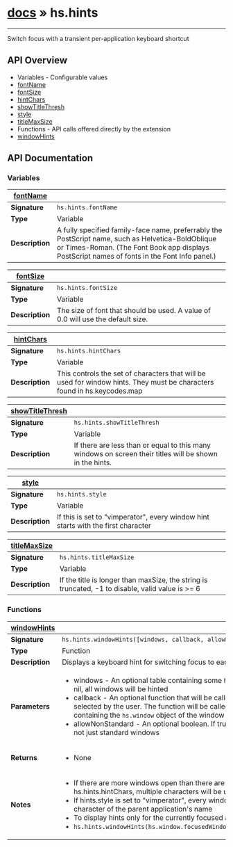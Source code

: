 # [docs](../hammerspoon/index.md) » hs.hints
---

Switch focus with a transient per-application keyboard shortcut

## API Overview
* Variables - Configurable values
 * [fontName](#fontName)
 * [fontSize](#fontSize)
 * [hintChars](#hintChars)
 * [showTitleThresh](#showTitleThresh)
 * [style](#style)
 * [titleMaxSize](#titleMaxSize)
* Functions - API calls offered directly by the extension
 * [windowHints](#windowHints)

## API Documentation

### Variables

| [fontName](#fontName)         |                                                                                     |
| --------------------------------------------|-------------------------------------------------------------------------------------|
| **Signature**                               | `hs.hints.fontName`                                                                    |
| **Type**                                    | Variable                                                                     |
| **Description**                             | A fully specified family-face name, preferrably the PostScript name, such as Helvetica-BoldOblique or Times-Roman. (The Font Book app displays PostScript names of fonts in the Font Info panel.)                                                                     |

| [fontSize](#fontSize)         |                                                                                     |
| --------------------------------------------|-------------------------------------------------------------------------------------|
| **Signature**                               | `hs.hints.fontSize`                                                                    |
| **Type**                                    | Variable                                                                     |
| **Description**                             | The size of font that should be used. A value of 0.0 will use the default size.                                                                     |

| [hintChars](#hintChars)         |                                                                                     |
| --------------------------------------------|-------------------------------------------------------------------------------------|
| **Signature**                               | `hs.hints.hintChars`                                                                    |
| **Type**                                    | Variable                                                                     |
| **Description**                             | This controls the set of characters that will be used for window hints. They must be characters found in hs.keycodes.map                                                                     |

| [showTitleThresh](#showTitleThresh)         |                                                                                     |
| --------------------------------------------|-------------------------------------------------------------------------------------|
| **Signature**                               | `hs.hints.showTitleThresh`                                                                    |
| **Type**                                    | Variable                                                                     |
| **Description**                             | If there are less than or equal to this many windows on screen their titles will be shown in the hints.                                                                     |

| [style](#style)         |                                                                                     |
| --------------------------------------------|-------------------------------------------------------------------------------------|
| **Signature**                               | `hs.hints.style`                                                                    |
| **Type**                                    | Variable                                                                     |
| **Description**                             | If this is set to "vimperator", every window hint starts with the first character                                                                     |

| [titleMaxSize](#titleMaxSize)         |                                                                                     |
| --------------------------------------------|-------------------------------------------------------------------------------------|
| **Signature**                               | `hs.hints.titleMaxSize`                                                                    |
| **Type**                                    | Variable                                                                     |
| **Description**                             | If the title is longer than maxSize, the string is truncated, -1 to disable, valid value is >= 6                                                                     |

### Functions

| [windowHints](#windowHints)         |                                                                                     |
| --------------------------------------------|-------------------------------------------------------------------------------------|
| **Signature**                               | `hs.hints.windowHints([windows, callback, allowNonStandard])`                                                                    |
| **Type**                                    | Function                                                                     |
| **Description**                             | Displays a keyboard hint for switching focus to each window                                                                     |
| **Parameters**                              | <ul><li>windows - An optional table containing some `hs.window` objects. If this value is nil, all windows will be hinted</li><li>callback - An optional function that will be called when a window has been selected by the user. The function will be called with a single argument containing the `hs.window` object of the window chosen by the user</li><li>allowNonStandard - An optional boolean.  If true, all windows will be included, not just standard windows</li></ul> |
| **Returns**                                 | <ul><li>None</li></ul>          |
| **Notes**                                   | <ul><li>If there are more windows open than there are characters available in hs.hints.hintChars, multiple characters will be used</li><li>If hints.style is set to "vimperator", every window hint is prefixed with the first character of the parent application's name</li><li>To display hints only for the currently focused application, try something like:</li><li> `hs.hints.windowHints(hs.window.focusedWindow():application():allWindows())`</li></ul>                |

